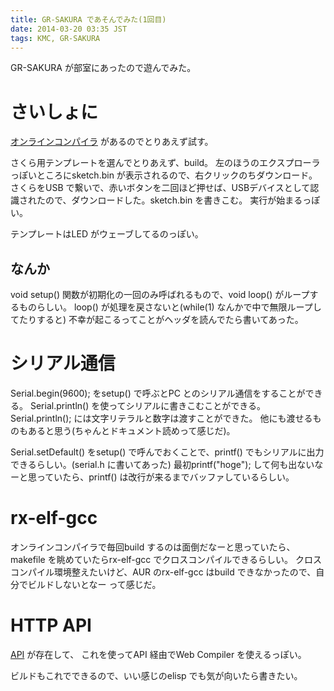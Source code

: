 ```yaml
---
title: GR-SAKURA であそんでみた(1回目)
date: 2014-03-20 03:35 JST
tags: KMC, GR-SAKURA
---
```

GR-SAKURA が部室にあったので遊んでみた。

# さいしょに
[オンラインコンパイラ](http://japan.renesas.com/gr) があるのでとりあえず試す。

さくら用テンプレートを選んでとりあえず、build。
左のほうのエクスプローラっぽいところにsketch.bin が表示されるので、右クリックのちダウンロード。
さくらをUSB で繋いで、赤いボタンを二回ほど押せば、USBデバイスとして認識されたので、ダウンロードした。sketch.bin を書きこむ。
実行が始まるっぽい。

テンプレートはLED がウェーブしてるのっぽい。

## なんか
void setup() 関数が初期化の一回のみ呼ばれるもので、void loop() がループするものらしい。
loop() が処理を戻さないと(while(1) なんかで中で無限ループしてたりすると) 不幸が起こるってことがヘッダを読んでたら書いてあった。

# シリアル通信
Serial.begin(9600); をsetup() で呼ぶとPC とのシリアル通信をすることができる。
Serial.println() を使ってシリアルに書きこむことができる。
Serial.println(); には文字リテラルと数字は渡すことができた。 他にも渡せるものもあると思う(ちゃんとドキュメント読めって感じだ)。

Serial.setDefault() をsetup() で呼んでおくことで、printf() でもシリアルに出力できるらしい。(serial.h に書いてあった)
最初printf("hoge"); して何も出ないなーと思っていたら、printf() は改行が来るまでバッファしているらしい。

# rx-elf-gcc
オンラインコンパイラで毎回build するのは面倒だなーと思っていたら、makefile を眺めていたらrx-elf-gcc でクロスコンパイルできるらしい。
クロスコンパイル環境整えたいけど、AUR のrx-elf-gcc はbuild できなかったので、自分でビルドしないとなー って感じだ。

# HTTP API
[API](http://tool-cloud.renesas.com/Renesas/ref/api.html) が存在して、
これを使ってAPI 経由でWeb Compiler を使えるっぽい。

ビルドもこれでできるので、いい感じのelisp でも気が向いたら書きたい。
